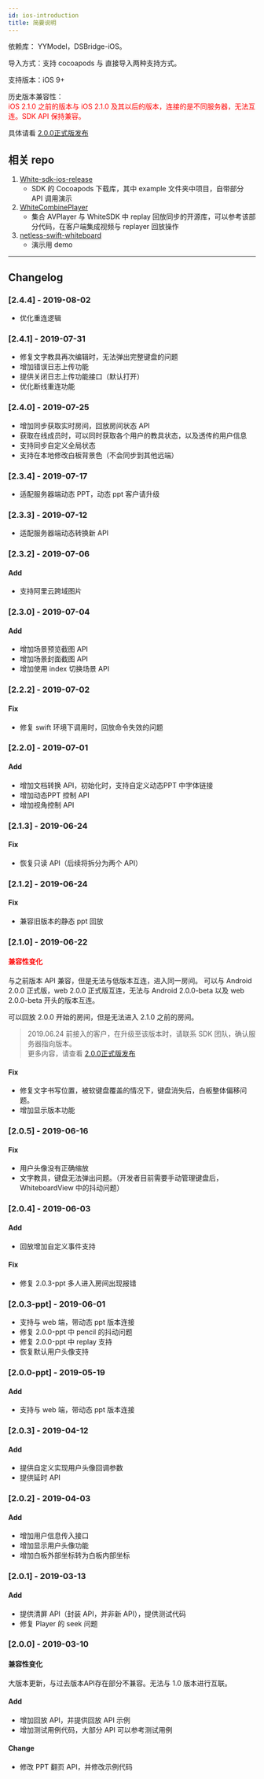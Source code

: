 ```yaml
---
id: ios-introduction
title: 简要说明
---
```


依赖库： YYModel，DSBridge-iOS。

导入方式：支持 cocoapods 与 直接导入两种支持方式。

支持版本：iOS 9+

历史版本兼容性：  
<span style="color:red">iOS 2.1.0 之前的版本与 iOS 2.1.0 及其以后的版本，连接的是不同服务器，无法互连。SDK API 保持兼容。</span>

具体请看 [2.0.0正式版发布](/blog/2019/06/22/release-note)

## 相关 repo

1. [White-sdk-ios-release](https://github.com/duty-os/white-sdk-ios-release)
    * SDK 的 Cocoapods 下载库，其中 example 文件夹中项目，自带部分 API 调用演示
1. [WhiteCombinePlayer](https://github.com/netless-io/whitecombineplayer)
    * 集合 AVPlayer 与 WhiteSDK 中 replay 回放同步的开源库，可以参考该部分代码，在客户端集成视频与 replayer 回放操作
1. [netless-swift-whiteboard](https://github.com/netless-io/netless-swift-whiteboard)
    * 演示用 demo

---

## Changelog
### [2.4.4] - 2019-08-02
- 优化重连逻辑
### [2.4.1] - 2019-07-31
- 修复文字教具再次编辑时，无法弹出完整键盘的问题
- 增加错误日志上传功能
- 提供关闭日志上传功能接口（默认打开）
- 优化断线重连功能
### [2.4.0] - 2019-07-25
- 增加同步获取实时房间，回放房间状态 API
- 获取在线成员时，可以同时获取各个用户的教具状态，以及透传的用户信息
- 支持同步自定义全局状态
- 支持在本地修改白板背景色（不会同步到其他远端）
### [2.3.4] - 2019-07-17
- 适配服务器端动态 PPT，动态 ppt 客户请升级
### [2.3.3] - 2019-07-12
- 适配服务器端动态转换新 API
### [2.3.2] - 2019-07-06
#### Add
- 支持阿里云跨域图片
### [2.3.0] - 2019-07-04
#### Add
- 增加场景预览截图 API
- 增加场景封面截图 API
- 增加使用 index 切换场景 API

### [2.2.2] - 2019-07-02
#### Fix
- 修复 swift 环境下调用时，回放命令失效的问题
### [2.2.0] - 2019-07-01
#### Add
- 增加文档转换 API，初始化时，支持自定义动态PPT 中字体链接
- 增加动态PPT 控制 API
- 增加视角控制 API

### [2.1.3] - 2019-06-24
#### Fix
- 恢复只读 API（后续将拆分为两个 API）

### [2.1.2] - 2019-06-24
#### Fix
- 兼容旧版本的静态 ppt 回放

### [2.1.0] - 2019-06-22
#### <span style="color:red">兼容性变化</span>
与之前版本 API 兼容，但是无法与低版本互连，进入同一房间。
可以与 Android 2.0.0 正式版，web 2.0.0 正式版互连，无法与 Android 2.0.0-beta 以及 web 2.0.0-beta 开头的版本互连。

可以回放 2.0.0 开始的房间，但是无法进入 2.1.0 之前的房间。

>2019.06.24 前接入的客户，在升级至该版本时，请联系 SDK 团队，确认服务器指向版本。  
>更多内容，请查看 [2.0.0正式版发布](/blog/2019/06/22/release-note)
#### Fix
- 修复文字书写位置，被软键盘覆盖的情况下，键盘消失后，白板整体偏移问题。
- 增加显示版本功能

### [2.0.5] - 2019-06-16
#### Fix
- 用户头像没有正确缩放
- 文字教具，键盘无法弹出问题。（开发者目前需要手动管理键盘后，WhiteboardView 中的抖动问题）

### [2.0.4] - 2019-06-03
#### Add
- 回放增加自定义事件支持
#### Fix
- 修复 2.0.3-ppt 多人进入房间出现报错

### [2.0.3-ppt] - 2019-06-01
- 支持与 web 端，带动态 ppt 版本连接
- 修复 2.0.0-ppt 中 pencil 的抖动问题
- 修复 2.0.0-ppt 中 replay 支持
- 恢复默认用户头像支持

### [2.0.0-ppt] - 2019-05-19
#### Add
- 支持与 web 端，带动态 ppt 版本连接

### [2.0.3] - 2019-04-12
#### Add
- 提供自定义实现用户头像回调参数
- 提供延时 API

### [2.0.2] - 2019-04-03
#### Add
- 增加用户信息传入接口
- 增加显示用户头像功能
- 增加白板外部坐标转为白板内部坐标

### [2.0.1] - 2019-03-13
#### Add
- 提供清屏 API（封装 API，并非新 API），提供测试代码
- 修复 Player 的 seek 问题

### [2.0.0] - 2019-03-10
#### 兼容性变化
大版本更新，与过去版本API存在部分不兼容。无法与 1.0 版本进行互联。
#### Add
- 增加回放 API，并提供回放 API 示例
- 增加测试用例代码，大部分 API 可以参考测试用例
#### Change
- 修改 PPT 翻页 API，并修改示例代码
